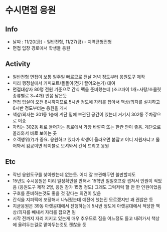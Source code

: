 # 수시면접 응원

## Info
  - 날짜 : 11/20(금) - 일반전형, 11/27(금) - 지역균형전형
  - 면접 입장 경로에서 학생들 응원

## Activity
  - 일반전형 면접이 보통 일주일 빠르므로 전날 저녁 정도부터 응원도구 제작
  - 미리 행정실에서 커피포트/돌돌이(전기 끌어오는거) 대여
  - 면접대상자 80명 전원 기준으로 간식 팩을 준비했는데 (초코파이 1개+사탕/초콜릿 종류별로 3~4개) 반쯤 남은듯
  - 면접 입실이 오전 8시까지므로 5시반 정도에 자리를 잡아서 책상/의자를 설치하고 6시반 정도부터는 응원을 개시
  - 책상/의자는 301동 1층에 계단 밑에 보관된 공간이 있는데 거기서 302동 주차장으로 이송
  - 자리는 302동 뒤로 들어가는 통로에서 가장 바깥쪽 또는 한칸 안이 좋음. 계단으로 올라와서 바로 보이는 곳
  - 호객행위(?)가 중요. 응원하고 있다가 학생이 올라오면 붙잡고 어디 지원자냐고 물어봐서 컴공이면 테이블로 모셔와서 간식 드리고 응원

## Etc
  - 작년 응원도구를 찾아봤는데 없는듯. 어디 잘 보관해두면 쓸만할지도
  - 15년도 수시응원은 미리 일정확인을 안해서 15학번 일일호프랑 겹쳐서 인원이 적었음 (응원도구 제작 2명, 응원 참가 15명 정도) 그래도 그럭저럭 할 만 한 인원이었음
  - 구호를 준비하는것도 좋을 것 같다는 의견이 있음
  - 간식을 지퍼팩에 포장해서 나눠줬는데 예전에 했는진 모르겠지만 꽤 괜찮은 듯
  - 지균응원은 39동 아랫공대에서 진행하는데 5시반 정도에 아랫공대에서 적당한 책상/의자를 빼내서 자리를 잡으면 됨
  - 시작 전까지 자리 지키고 있는게 매우 추우므로 짐을 어느정도 들고 내려가서 책상에 올려두는걸로 맡아두는것도 괜찮을 듯
